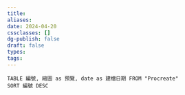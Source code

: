 ```yaml
---
title: 
aliases: 
date: 2024-04-20
cssclasses: []
dg-publish: false
draft: false
types: 
tags:
---
```


```dataview
TABLE 編號, 縮圖 as 預覽, date as 建檔日期 FROM "Procreate" 
SORT 編號 DESC
```

